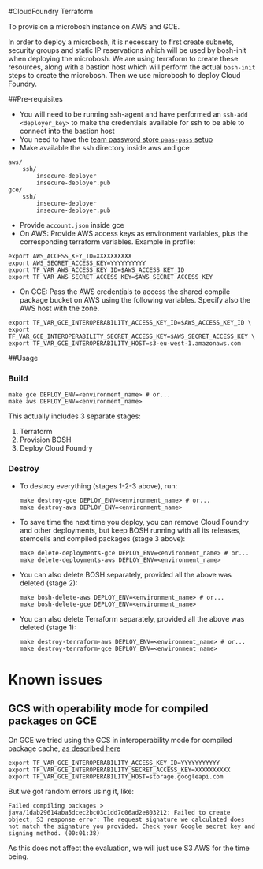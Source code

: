 #CloudFoundry Terraform

To provision a microbosh instance on AWS and GCE.

In order to deploy a microbosh, it is necessary to first create subnets, security groups and static IP reservations which will be used by bosh-init when deploying the microbosh. We are using terraform to create these resources, along with a bastion host which will perform the actual `bosh-init` steps to create the microbosh. Then we use microbosh to deploy Cloud Foundry.

##Pre-requisites

* You will need to be running ssh-agent and have performed an `ssh-add <deployer_key>` to make the credentials available for ssh to be able to connect into the bastion host
* You need to have the [team password store `paas-pass` setup](https://github.gds/multicloudpaas/credentials)
* Make available the ssh directory inside aws and gce

```
aws/
    ssh/
        insecure-deployer
        insecure-deployer.pub
gce/
    ssh/
        insecure-deployer
        insecure-deployer.pub
```
* Provide `account.json` inside gce
* On AWS: Provide AWS access keys as environment variables, plus the corresponding terraform variables. Example in profile:

```
export AWS_ACCESS_KEY_ID=XXXXXXXXXX
export AWS_SECRET_ACCESS_KEY=YYYYYYYYYY
export TF_VAR_AWS_ACCESS_KEY_ID=$AWS_ACCESS_KEY_ID
export TF_VAR_AWS_SECRET_ACCESS_KEY=$AWS_SECRET_ACCESS_KEY
```

* On GCE: Pass the AWS credentials to access the shared compile package bucket
  on AWS using the following variables. Specify also the AWS host with the zone.

```
export TF_VAR_GCE_INTEROPERABILITY_ACCESS_KEY_ID=$AWS_ACCESS_KEY_ID \
export TF_VAR_GCE_INTEROPERABILITY_SECRET_ACCESS_KEY=$AWS_SECRET_ACCESS_KEY \
export TF_VAR_GCE_INTEROPERABILITY_HOST=s3-eu-west-1.amazonaws.com
```

##Usage
### Build
```
make gce DEPLOY_ENV=<environment_name> # or...
make aws DEPLOY_ENV=<environment_name>
```

This actually includes 3 separate stages:

1. Terraform
2. Provision BOSH
3. Deploy Cloud Foundry

### Destroy

* To destroy everything (stages 1-2-3 above), run:

    ```
    make destroy-gce DEPLOY_ENV=<environment_name> # or...
    make destroy-aws DEPLOY_ENV=<environment_name>
    ```
* To save time the next time you deploy, you can remove Cloud Foundry and other deployments, but keep BOSH running with all its releases, stemcells and compiled packages (stage 3 above):

    ```
    make delete-deployments-gce DEPLOY_ENV=<environment_name> # or...
    make delete-deployments-aws DEPLOY_ENV=<environment_name>
    ```
* You can also delete BOSH separately, provided all the above was deleted (stage 2):

    ```
    make bosh-delete-aws DEPLOY_ENV=<environment_name> # or...
    make bosh-delete-gce DEPLOY_ENV=<environment_name>
    ```

* You can also delete Terraform separately, provided all the above was deleted (stage 1):

    ```
    make destroy-terraform-aws DEPLOY_ENV=<environment_name> # or...
    make destroy-terraform-gce DEPLOY_ENV=<environment_name>
    ```

Known issues
============

GCS with operability mode for compiled packages on GCE
-------------------------------------------------------

On GCE we tried using the GCS in interoperability
mode for compiled package cache, [as described here](https://cloud.google.com/storage/docs/migrating)

```
export TF_VAR_GCE_INTEROPERABILITY_ACCESS_KEY_ID=YYYYYYYYYYY
export TF_VAR_GCE_INTEROPERABILITY_SECRET_ACCESS_KEY=XXXXXXXXXX
export TF_VAR_GCE_INTEROPERABILITY_HOST=storage.googleapi.com
```

But we got random errors using it, like:

```
Failed compiling packages > java/1dab29614aba5dcec2bc03c1dd7c06ad2e803212: Failed to create object, S3 response error: The request signature we calculated does not match the signature you provided. Check your Google secret key and signing method. (00:01:38)
```

As this does not affect the evaluation, we will just use S3 AWS for the time being.
